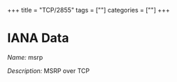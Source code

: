 +++
title = "TCP/2855"
tags = [""]
categories = [""]
+++

# IANA Data

_Name:_ msrp

_Description:_ MSRP over TCP

